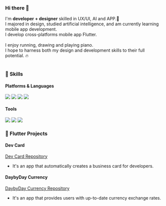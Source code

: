 ### Hi there 👋
<p>
  I'm <b>developer + designer</b> skilled in UX/UI, AI and APP.🚀<br/>
  I majored in design, studied artificial intelligence, and am currently learning mobile app development.<br/>
  I develop cross-platforms mobile app Flutter.<br/><br/>
  I enjoy running, drawing and playing piano.<br/>
  I hope to harness both my design and development skills to their full potential. 🔥<br/><br/>
</p>


### 💪 Skills
#### Platforms & Languages
<p>
  <img src="https://img.shields.io/badge/Flutter-02569B?style=flat-square&logo=Flutter&logoColor=white"/>
  <img src="https://img.shields.io/badge/Python-3776AB?style=flat-square&logo=Python&logoColor=white">
  <img src="https://img.shields.io/badge/Dart-0175C2?style=flat-square&logo=Dart&logoColor=white">
  <img src="https://img.shields.io/badge/Git-F05032?style=flat-square&logo=Git&logoColor=white">

</p>

#### Tools
<p>
  <img src="https://img.shields.io/badge/TensorFlow-FF6F00?style=flat-square&logo=TensorFlow&logoColor=white">
  <img src="https://img.shields.io/badge/PyTorch-EE4C2C?style=flat-square&logo=PyTorch&logoColor=white">
  <img src="https://img.shields.io/badge/Figma-F24E1E?style=flat-square&logo=Figma&logoColor=white">
  <br/>

</p>


### 🍑 Flutter Projects
#### Dev Card

[Dev Card Repository](https://github.com/Jungin1020/Git_Hub_Card/tree/develop)
- It's an app that automatically creates a business card for developers.

#### DaybyDay Currency

[DaybyDay Currency Repository](https://github.com/Jungin1020/inflearn_flutter_basic/tree/flutter/basic_xx_rate_exchange_app)
- It's an app that provides users with up-to-date currency exchange rates.



